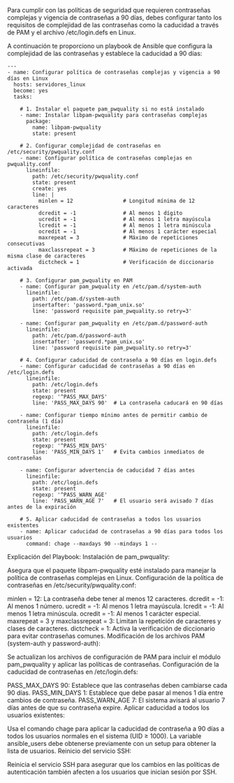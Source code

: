 Para cumplir con las políticas de seguridad que requieren contraseñas complejas y vigencia de contraseñas a 90 días, debes configurar tanto los requisitos de complejidad de las contraseñas como la caducidad a través de PAM y el archivo /etc/login.defs en Linux.

A continuación te proporciono un playbook de Ansible que configura la complejidad de las contraseñas y establece la caducidad a 90 días:
```
---
- name: Configurar política de contraseñas complejas y vigencia a 90 días en Linux
  hosts: servidores_linux
  become: yes
  tasks:

    # 1. Instalar el paquete pam_pwquality si no está instalado
    - name: Instalar libpam-pwquality para contraseñas complejas
      package:
        name: libpam-pwquality
        state: present

    # 2. Configurar complejidad de contraseñas en /etc/security/pwquality.conf
    - name: Configurar política de contraseñas complejas en pwquality.conf
      lineinfile:
        path: /etc/security/pwquality.conf
        state: present
        create: yes
        line: |
          minlen = 12                # Longitud mínima de 12 caracteres
          dcredit = -1               # Al menos 1 dígito
          ucredit = -1               # Al menos 1 letra mayúscula
          lcredit = -1               # Al menos 1 letra minúscula
          ocredit = -1               # Al menos 1 carácter especial
          maxrepeat = 3              # Máximo de repeticiones consecutivas
          maxclassrepeat = 3         # Máximo de repeticiones de la misma clase de caracteres
          dictcheck = 1              # Verificación de diccionario activada

    # 3. Configurar pam_pwquality en PAM
    - name: Configurar pam_pwquality en /etc/pam.d/system-auth
      lineinfile:
        path: /etc/pam.d/system-auth
        insertafter: 'password.*pam_unix.so'
        line: 'password requisite pam_pwquality.so retry=3'

    - name: Configurar pam_pwquality en /etc/pam.d/password-auth
      lineinfile:
        path: /etc/pam.d/password-auth
        insertafter: 'password.*pam_unix.so'
        line: 'password requisite pam_pwquality.so retry=3'

    # 4. Configurar caducidad de contraseña a 90 días en login.defs
    - name: Configurar caducidad de contraseñas a 90 días en /etc/login.defs
      lineinfile:
        path: /etc/login.defs
        state: present
        regexp: '^PASS_MAX_DAYS'
        line: 'PASS_MAX_DAYS 90'  # La contraseña caducará en 90 días

    - name: Configurar tiempo mínimo antes de permitir cambio de contraseña (1 día)
      lineinfile:
        path: /etc/login.defs
        state: present
        regexp: '^PASS_MIN_DAYS'
        line: 'PASS_MIN_DAYS 1'   # Evita cambios inmediatos de contraseñas

    - name: Configurar advertencia de caducidad 7 días antes
      lineinfile:
        path: /etc/login.defs
        state: present
        regexp: '^PASS_WARN_AGE'
        line: 'PASS_WARN_AGE 7'   # El usuario será avisado 7 días antes de la expiración

    # 5. Aplicar caducidad de contraseñas a todos los usuarios existentes
    - name: Aplicar caducidad de contraseñas a 90 días para todos los usuarios
      command: chage --maxdays 90 --mindays 1 --

```

Explicación del Playbook:
Instalación de pam_pwquality:

Asegura que el paquete libpam-pwquality esté instalado para manejar la política de contraseñas complejas en Linux.
Configuración de la política de contraseñas en /etc/security/pwquality.conf:

minlen = 12: La contraseña debe tener al menos 12 caracteres.
dcredit = -1: Al menos 1 número.
ucredit = -1: Al menos 1 letra mayúscula.
lcredit = -1: Al menos 1 letra minúscula.
ocredit = -1: Al menos 1 carácter especial.
maxrepeat = 3 y maxclassrepeat = 3: Limitan la repetición de caracteres y clases de caracteres.
dictcheck = 1: Activa la verificación de diccionario para evitar contraseñas comunes.
Modificación de los archivos PAM (system-auth y password-auth):

Se actualizan los archivos de configuración de PAM para incluir el módulo pam_pwquality y aplicar las políticas de contraseñas.
Configuración de la caducidad de contraseñas en /etc/login.defs:

PASS_MAX_DAYS 90: Establece que las contraseñas deben cambiarse cada 90 días.
PASS_MIN_DAYS 1: Establece que debe pasar al menos 1 día entre cambios de contraseña.
PASS_WARN_AGE 7: El sistema avisará al usuario 7 días antes de que su contraseña expire.
Aplicar caducidad a todos los usuarios existentes:

Usa el comando chage para aplicar la caducidad de contraseña a 90 días a todos los usuarios normales en el sistema (UID ≥ 1000).
La variable ansible_users debe obtenerse previamente con un setup para obtener la lista de usuarios.
Reinicio del servicio SSH:

Reinicia el servicio SSH para asegurar que los cambios en las políticas de autenticación también afecten a los usuarios que inician sesión por SSH.


